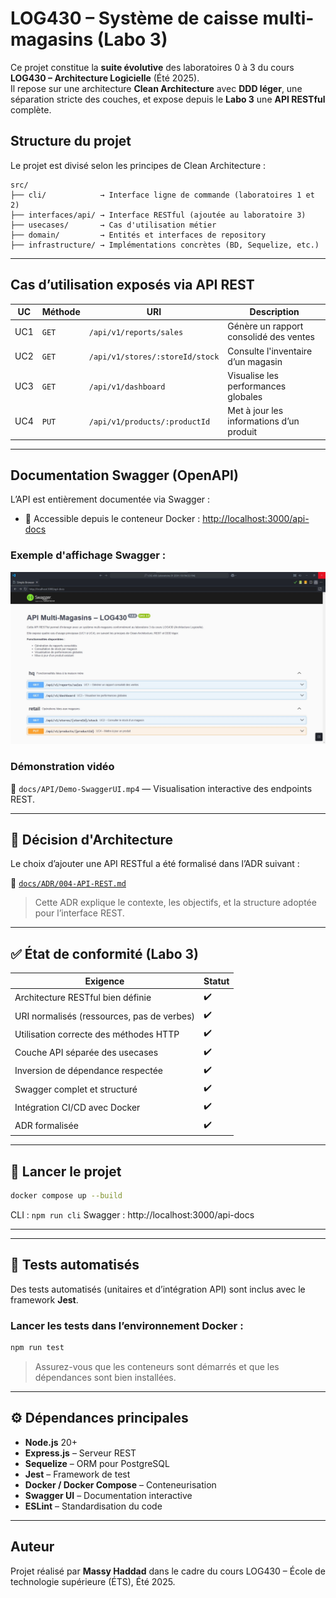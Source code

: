 # LOG430 – Système de caisse multi-magasins (Labo 3)

Ce projet constitue la **suite évolutive** des laboratoires 0 à 3 du cours **LOG430 – Architecture Logicielle** (Été 2025).  
Il repose sur une architecture **Clean Architecture** avec **DDD léger**, une séparation stricte des couches, et expose depuis le **Labo 3** une **API RESTful** complète.

## Structure du projet

Le projet est divisé selon les principes de Clean Architecture :

```
src/
├── cli/            → Interface ligne de commande (laboratoires 1 et 2)
├── interfaces/api/ → Interface RESTful (ajoutée au laboratoire 3)
├── usecases/       → Cas d'utilisation métier
├── domain/         → Entités et interfaces de repository
├── infrastructure/ → Implémentations concrètes (BD, Sequelize, etc.)
```

---

## Cas d’utilisation exposés via API REST

| UC  | Méthode | URI                                | Description                                      |
|-----|---------|-------------------------------------|--------------------------------------------------|
| UC1 | `GET`   | `/api/v1/reports/sales`            | Génère un rapport consolidé des ventes          |
| UC2 | `GET`   | `/api/v1/stores/:storeId/stock`    | Consulte l'inventaire d’un magasin              |
| UC3 | `GET`   | `/api/v1/dashboard`                | Visualise les performances globales             |
| UC4 | `PUT`   | `/api/v1/products/:productId`      | Met à jour les informations d’un produit        |

---

## Documentation Swagger (OpenAPI)

L’API est entièrement documentée via Swagger :

- 🔗 Accessible depuis le conteneur Docker : [http://localhost:3000/api-docs](http://localhost:3000/api-docs)

### Exemple d'affichage Swagger :

![Swagger global](docs/API/api-docs-global.jpg)

### Démonstration vidéo

🎥 `docs/API/Demo-SwaggerUI.mp4` — Visualisation interactive des endpoints REST.

---

## 🧱 Décision d'Architecture

Le choix d’ajouter une API RESTful a été formalisé dans l’ADR suivant :

📄 [`docs/ADR/004-API-REST.md`](docs/ADR/004-API-REST.md)

> Cette ADR explique le contexte, les objectifs, et la structure adoptée pour l’interface REST.

---

## ✅ État de conformité (Labo 3)

| Exigence                                | Statut  |
|-----------------------------------------|---------|
| Architecture RESTful bien définie       | ✔️       |
| URI normalisés (ressources, pas de verbes) | ✔️    |
| Utilisation correcte des méthodes HTTP  | ✔️       |
| Couche API séparée des usecases         | ✔️       |
| Inversion de dépendance respectée       | ✔️       |
| Swagger complet et structuré            | ✔️       |
| Intégration CI/CD avec Docker           | ✔️       |
| ADR formalisée                          | ✔️       |

---

## 🚀 Lancer le projet

```bash
docker compose up --build
```

CLI : `npm run cli` 
Swagger : http://localhost:3000/api-docs 

---


---

## 🧪 Tests automatisés

Des tests automatisés (unitaires et d’intégration API) sont inclus avec le framework **Jest**.

### Lancer les tests dans l’environnement Docker :

```bash
npm run test
```

> Assurez-vous que les conteneurs sont démarrés et que les dépendances sont bien installées.

---

## ⚙️ Dépendances principales

- **Node.js** 20+
- **Express.js** – Serveur REST
- **Sequelize** – ORM pour PostgreSQL
- **Jest** – Framework de test
- **Docker / Docker Compose** – Conteneurisation
- **Swagger UI** – Documentation interactive
- **ESLint** – Standardisation du code

---

## Auteur

Projet réalisé par **Massy Haddad** dans le cadre du cours LOG430 – École de technologie supérieure (ÉTS), Été 2025.